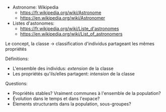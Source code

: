 * Astronome: Wikipedia
  * https://fr.wikipedia.org/wiki/Astronome
  * https://en.wikipedia.org/wiki/Astronomer
* Listes d'astonomes:
    * https://fr.wikipedia.org/wiki/Liste_d'astronomes
    * https://en.wikipedia.org/wiki/List_of_astronomers


Le concept, la classe -> classification d'individus partageant les mêmes propriétés

Définitions:
*  L'ensemble des individus: _extension_ de la classe
*  Les propriétés qu'ils/elles partagent: _intension_ de la classe



Questions:

*  Propriétés stables? Vraiment communes à l'ensemble de la population?
*  Évolution dans le temps et dans l'expace?
*  Élements structurants dans la population, sous-groupes?